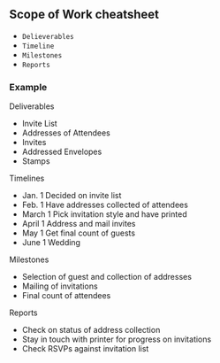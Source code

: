 ## Scope of Work cheatsheet

- `Delieverables`
- `Timeline`
- `Milestones`
- `Reports`

### Example

Deliverables
- Invite List
- Addresses of Attendees
- Invites
- Addressed Envelopes
- Stamps

Timelines
- Jan. 1 Decided on invite list
- Feb. 1 Have addresses collected of attendees
- March 1 Pick invitation style and have printed
- April 1 Address and mail invites
- May 1 Get final count of guests
- June 1 Wedding

Milestones
- Selection of guest and collection of addresses
- Mailing of invitations
- Final count of attendees

Reports
- Check on status of address collection
- Stay in touch with printer for progress on invitations
- Check RSVPs against invitation list

